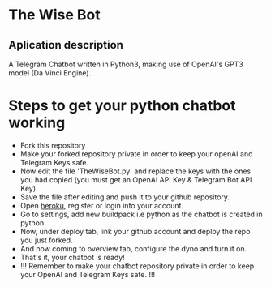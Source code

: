 # The Wise Bot

## Aplication description
A Telegram Chatbot written in Python3, making use of OpenAI's GPT3 model (Da Vinci Engine). 

# Steps to get your python chatbot working
- Fork this repository 
- Make your forked repository private in order to keep your openAI and Telegram Keys safe.
- Now edit the file 'TheWiseBot.py' and replace the keys with the ones you had copied (you must get an OpenAI API Key & Telegram Bot API Key).
- Save the file after editing and push it to your github repository.
- Open <a href='https://dashboard.heroku.com'>heroku</a>, register or login into your account. 
- Go to settings, add new buildpack i.e python as the chatbot is created in python
- Now, under deploy tab, link your github account and deploy the repo you just forked.
- And now coming to overview tab, configure the dyno and turn it on.
- That's it, your chatbot is ready!
- !!! Remember to make your chatbot repository private in order to keep your OpenAI and Telegram Keys safe. !!!


